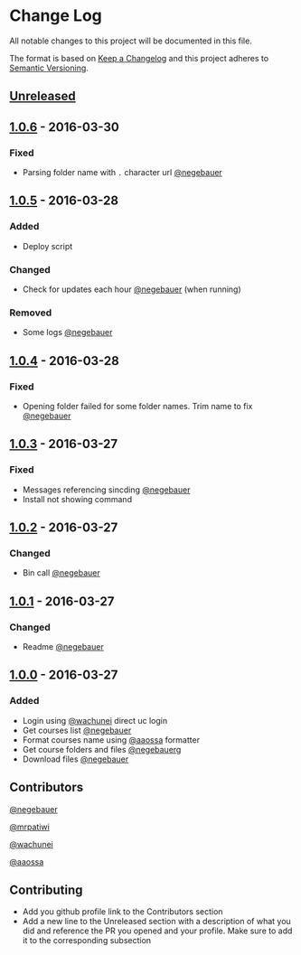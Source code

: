# Change Log
All notable changes to this project will be documented in this file.

The format is based on [Keep a Changelog](http://keepachangelog.com/)
and this project adheres to [Semantic Versioning](http://semver.org/).

## [Unreleased]
[//]: ### (Added)
[//]: ### (Changed)
[//]: ### (Deprecated)
[//]: ### (Removed)
[//]: ### (Fixed)
[//]: ### (Security)

## [1.0.6] - 2016-03-30
### Fixed
- Parsing folder name with `.` character url [@negebauer]

## [1.0.5] - 2016-03-28
### Added
- Deploy script

### Changed
- Check for updates each hour [@negebauer] (when running)

### Removed
- Some logs [@negebauer]

## [1.0.4] - 2016-03-28
### Fixed
- Opening folder failed for some folder names. Trim name to fix [@negebauer]

## [1.0.3] - 2016-03-27
### Fixed
- Messages referencing sincding [@negebauer]
- Install not showing command

## [1.0.2] - 2016-03-27
### Changed
- Bin call [@negebauer]

## [1.0.1] - 2016-03-27
### Changed
- Readme [@negebauer]

## [1.0.0] - 2016-03-27
### Added
- Login using [@wachunei] direct uc login
- Get courses list [@negebauer]
- Format courses name using [@aaossa] formatter
- Get course folders and files [@negebauer]g
- Download files [@negebauer]

[Unreleased]: https://github.com/open-source-uc/webcursinc/compare/v1.0.6...HEAD
[1.0.6]: https://github.com/open-source-uc/webcursinc/compare/v1.0.5...v1.0.6
[1.0.5]: https://github.com/open-source-uc/webcursinc/compare/v1.0.4...v1.0.5
[1.0.4]: https://github.com/open-source-uc/webcursinc/compare/v1.0.3...v1.0.4
[1.0.3]: https://github.com/open-source-uc/webcursinc/compare/v1.0.2...v1.0.3
[1.0.2]: https://github.com/open-source-uc/webcursinc/compare/v1.0.1...v1.0.3
[1.0.1]: https://github.com/open-source-uc/webcursinc/compare/v1.0.0...v1.0.1
[1.0.0]: https://github.com/open-source-uc/webcursinc/compare/83e9b152a79f3616dd7d10143f0ebf50056c52fe...v1.0.0

## Contributors

[@negebauer]:https://github.com/negebauer
[@negebauer]

[@mrpatiwi]:https://github.com/mrpatiwi
[@mrpatiwi]

[@wachunei]:https://github.com/wachunei
[@wachunei]

[@aaossa]:https://github.com/aaossa
[@aaossa]

## Contributing

- Add you github profile link to the Contributors section
- Add a new line to the Unreleased section with a description of what you did and reference the PR you opened and your profile. Make sure to add it to the corresponding subsection
